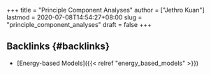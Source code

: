 +++
title = "Principle Component Analyses"
author = ["Jethro Kuan"]
lastmod = 2020-07-08T14:54:27+08:00
slug = "principle_component_analyses"
draft = false
+++

## Backlinks {#backlinks}

- [Energy-based Models]({{< relref "energy_based_models" >}})
